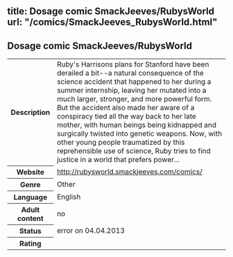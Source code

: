 title: Dosage comic SmackJeeves/RubysWorld
url: "/comics/SmackJeeves_RubysWorld.html"
---
Dosage comic SmackJeeves/RubysWorld
-----------------------------------------

<table class="comicinfo">
<tr>
<th>Description</th><td>Ruby's Harrisons plans for Stanford have been derailed a bit--a natural consequence of the science accident that happened to her during a summer internship, leaving her mutated into a much larger, stronger, and more powerful form. But the accident also made her aware of a conspiracy tied all the way back to her late mother, with human beings being kidnapped and surgically twisted into genetic weapons. Now, with other young people traumatized by this reprehensible use of science, Ruby tries to find justice in a world that prefers power...</td>
</tr>
<tr>
<th>Website</th><td><a href="http://rubysworld.smackjeeves.com/comics/">http://rubysworld.smackjeeves.com/comics/</a></td>
</tr>
<tr>
<th>Genre</th><td>Other</td>
</tr>
<tr>
<th>Language</th><td>English</td>
</tr>
<tr>
<th>Adult content</th><td>no</td>
</tr>
<tr>
<th>Status</th><td>error on 04.04.2013</td>
</tr>
<tr>
<th>Rating</th><td><div class="g-plusone" data-size="standard" data-annotation="bubble"
 data-href="http://rubysworld.smackjeeves.com/comics/"></div></td>
</tr>
</table>
<script type="text/javascript">
  (function() {
    var po = document.createElement('script'); po.type = 'text/javascript'; po.async = true;
    po.src = 'https://apis.google.com/js/plusone.js';
    var s = document.getElementsByTagName('script')[0]; s.parentNode.insertBefore(po, s);
  })();
</script>
